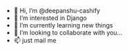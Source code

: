 - 👋 Hi, I’m @deepanshu-cashify
- 👀 I’m interested in Django
- 🌱 I’m currently learning new things
- 💞️ I’m looking to collaborate with you...
- 📫 just mail me

<!---
deepanshu-cashify/deepanshu-cashify is a ✨ special ✨ repository because its `README.md` (this file) appears on your GitHub profile.
You can click the Preview link to take a look at your changes.
--->
